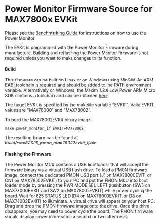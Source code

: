 # Power Monitor Firmware Source for MAX7800x EVKit

Please see the [Benchmarking Guide](https://github.com/MaximIntegratedAI/MaximAI_Documentation/blob/master/Guides/MAX7800x%20Power%20Monitor%20and%20Energy%20Benchmarking%20Guide.md) for instructions on how to use the Power Monitor.

The EVKit is programmed with the Power Monitor Firmware during manufacture.  Building and reflashing the Power Monitor firmware is not required unless you want to make changes to its function.

#### Build

This firmware can be built on Linux or on Windows using MinGW.  An ARM EABI toolchain is required and should be added to the PATH environment variable.  Alternatively on Windows, the Maxim 1.2.0 Low Power ARM Micro SDK contains a toolchain and can be obtained [here](https://www.maximintegrated.com/en/design/software-description.html/swpart=SFW0001500A).

The target EVKit is specified by the makefile variable "EVKIT". Valid EVKIT values are "MAX78000" and "MAX78002".

To build the MAX78002EVKit binary image:

`make power_monitor_if EVKIT=MAX78002`

The resulting binary can be found at *build/max32625_pmon_max78002evkit_if.bin*

#### Flashing the Firmware

The Power Monitor MCU contains a USB bootloader that will accept the firmware binary via a virtual USB flash drive.  To load a PMON firmware image, connect the dedicated PMON USB port (J1 on MAX78000EVIT, or CN1 on MAX78002EVKIT) to your PC and put the PMON MCU into boot loader mode by pressing the PWR MODE SEL LEFT pushbutton (SW6 on MAX78000EVKIT and SW2 on MAX78002EVKIT) while power cycling the board. Wait for 625 STATUS LED (D4 on MAX78000EVKIT, or D8 on MAX78002EVKIT) to illuminate. A virtual drive will appear on your host PC. Drag and drop the PMON firmware image onto the drive. Once the drive disappears, you may need to power cycle the board. The PMON firmware should display power information a second or two after reset.